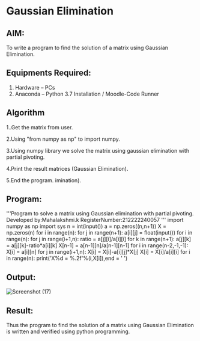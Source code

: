 # Gaussian Elimination

## AIM:
To write a program to find the solution of a matrix using Gaussian Elimination.

## Equipments Required:
1. Hardware – PCs
2. Anaconda – Python 3.7 Installation / Moodle-Code Runner

## Algorithm

1..Get the matrix from user.

2.Using "from numpy as np" to import numpy.

3.Using numpy library we solve the matrix using gaussian elimination with partial pivoting.

4.Print the result matrices (Gaussian Elimination).

5.End the program. imination).

## Program:
'''Program to solve a matrix using Gaussian elimination with partial pivoting.
Developed by:Mahalakshmi.k 
RegisterNumber:212222240057 
'''
import numpy as np
import sys
n = int(input())
a = np.zeros((n,n+1))
X = np.zeros(n)
for i in range(n): 
    for j in range(n+1):
        a[i][j] = float(input())
for i in range(n):
    for j in range(i+1,n):
        ratio = a[j][i]/a[i][i]
        for k in range(n+1):
            a[j][k] = a[j][k]-ratio*a[i][k]
X[n-1] = a[n-1][n]/a[n-1][n-1]
for i in range(n-2,-1,-1):
    X[i] = a[i][n]
    for j in range(i+1,n):
        X[i] = X[i]-a[i][j]*X[j]
    X[i] = X[i]/a[i][i]
for i in range(n):
    print('X%d = %.2f'%(i,X[i]),end = ' ')
    

## Output:

![Screenshot (17)](https://github.com/maha712/Gaussian/assets/121156360/cf68d5ba-a8f0-4e36-99e0-e37aa865983c)


## Result:
Thus the program to find the solution of a matrix using Gaussian Elimination is written and verified using python programming.

